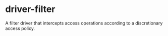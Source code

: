# driver-filter
 A filter driver that intercepts access operations according to a discretionary access policy.
